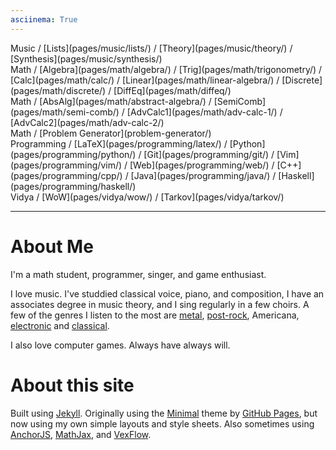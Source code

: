```yaml
---
asciinema: True
---
```


<span class="nav">
Music /
[Lists](pages/music/lists/) /
[Theory](pages/music/theory/) /
[Synthesis](pages/music/synthesis/)
<br/>
Math /
[Algebra](pages/math/algebra/) /
[Trig](pages/math/trigonometry/) /
[Calc](pages/math/calc/) /
[Linear](pages/math/linear-algebra/) /
[Discrete](pages/math/discrete/) /
[DiffEq](pages/math/diffeq/)
<br/>
Math /
[AbsAlg](pages/math/abstract-algebra/) /
[SemiComb](pages/math/semi-comb/) /
[AdvCalc1](pages/math/adv-calc-1/) /
[AdvCalc2](pages/math/adv-calc-2/)
<br/>
Math / [Problem Generator](problem-generator/)
<br/>
Programming /
[LaTeX](pages/programming/latex/) /
[Python](pages/programming/python/) /
[Git](pages/programming/git/) /
[Vim](pages/programming/vim/) /
[Web](pages/programming/web/) /
[C++](pages/programming/cpp/) /
[Java](pages/programming/java/) /
[Haskell](pages/programming/haskell/)
<br/>
Vidya /
[WoW](pages/vidya/wow/) /
[Tarkov](pages/vidya/tarkov/)
</span>

<hr>

# About Me

I'm a math student, programmer, singer, and game enthusiast.

I love music. I've studdied classical voice, piano, and composition, I have
an associates degree in music theory, and I sing regularly in a few choirs.
A few of the genres I listen to the most are
[metal](pages/music/lists/#metal/),
[post-rock](pages/music/lists/#post-rock/),
Americana,
[electronic](pages/music/lists/#electronic/) and
[classical](pages/music/lists/#classical/).

I also love computer games. Always have always will.

<!--
On Steam I'm [SweedJesus][steam], and on the Vanilla private server [Elysium
(Anathema)][elysium] my main is Miraculin, 60 priest in [Titans of War][tow] (a
guild which has since moved to play on other servers).

[elysium]: https://elysium-project.org
[tow]: http://titansofwar.org
[steam]: https://steamcommunity.com/id/SweedJesus
-->

# About this site

Built using [Jekyll][jekyll]. Originally using the [Minimal][minimal] theme
by [GitHub Pages][github-pages], but now using my own simple layouts and style sheets.
Also sometimes using [AnchorJS][anchorjs], [MathJax][mathjax], and [VexFlow][vexflow].

[jekyll]: https://jekyllrb.com
[github-pages]: https://pages.github.com
[minimal]: https://pages-themes.github.io/minimal
[anchorjs]: https://bryanbraun.com/anchorjs
[mathjax]: https://mathjax.org
[vexflow]: http://vexflow.com

